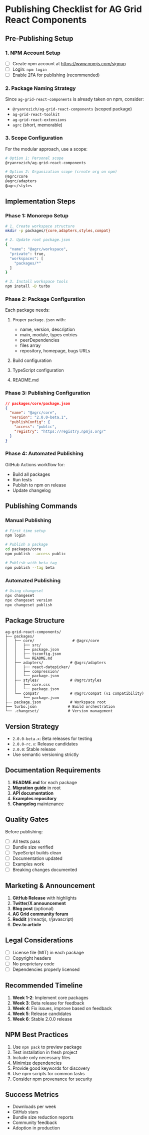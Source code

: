 # Publishing Checklist for AG Grid React Components

## Pre-Publishing Setup

### 1. NPM Account Setup

- [ ] Create npm account at https://www.npmjs.com/signup
- [ ] Login: `npm login`
- [ ] Enable 2FA for publishing (recommended)

### 2. Package Naming Strategy

Since `ag-grid-react-components` is already taken on npm, consider:

- `@ryanrozich/ag-grid-react-components` (scoped package)
- `ag-grid-react-toolkit`
- `ag-grid-react-extensions`
- `agrc` (short, memorable)

### 3. Scope Configuration

For the modular approach, use a scope:

```bash
# Option 1: Personal scope
@ryanrozich/ag-grid-react-components

# Option 2: Organization scope (create org on npm)
@agrc/core
@agrc/adapters
@agrc/styles
```

## Implementation Steps

### Phase 1: Monorepo Setup

```bash
# 1. Create workspace structure
mkdir -p packages/{core,adapters,styles,compat}

# 2. Update root package.json
{
  "name": "@agrc/workspace",
  "private": true,
  "workspaces": [
    "packages/*"
  ]
}

# 3. Install workspace tools
npm install -D turbo
```

### Phase 2: Package Configuration

Each package needs:

1. Proper `package.json` with:

   - name, version, description
   - main, module, types entries
   - peerDependencies
   - files array
   - repository, homepage, bugs URLs

2. Build configuration
3. TypeScript configuration
4. README.md

### Phase 3: Publishing Configuration

```json
// packages/core/package.json
{
  "name": "@agrc/core",
  "version": "2.0.0-beta.1",
  "publishConfig": {
    "access": "public",
    "registry": "https://registry.npmjs.org/"
  }
}
```

### Phase 4: Automated Publishing

GitHub Actions workflow for:

- Build all packages
- Run tests
- Publish to npm on release
- Update changelog

## Publishing Commands

### Manual Publishing

```bash
# First time setup
npm login

# Publish a package
cd packages/core
npm publish --access public

# Publish with beta tag
npm publish --tag beta
```

### Automated Publishing

```bash
# Using changeset
npx changeset
npx changeset version
npx changeset publish
```

## Package Structure

```
ag-grid-react-components/
├── packages/
│   ├── core/                 # @agrc/core
│   │   ├── src/
│   │   ├── package.json
│   │   ├── tsconfig.json
│   │   └── README.md
│   ├── adapters/            # @agrc/adapters
│   │   ├── react-datepicker/
│   │   ├── compression/
│   │   └── package.json
│   ├── styles/              # @agrc/styles
│   │   ├── core.css
│   │   └── package.json
│   └── compat/              # @agrc/compat (v1 compatibility)
│       └── package.json
├── package.json             # Workspace root
├── turbo.json              # Build orchestration
└── .changeset/             # Version management
```

## Version Strategy

- `2.0.0-beta.x`: Beta releases for testing
- `2.0.0-rc.x`: Release candidates
- `2.0.0`: Stable release
- Use semantic versioning strictly

## Documentation Requirements

1. **README.md** for each package
2. **Migration guide** in root
3. **API documentation**
4. **Examples repository**
5. **Changelog** maintenance

## Quality Gates

Before publishing:

- [ ] All tests pass
- [ ] Bundle size verified
- [ ] TypeScript builds clean
- [ ] Documentation updated
- [ ] Examples work
- [ ] Breaking changes documented

## Marketing & Announcement

1. **GitHub Release** with highlights
2. **Twitter/X announcement**
3. **Blog post** (optional)
4. **AG Grid community forum**
5. **Reddit** (r/reactjs, r/javascript)
6. **Dev.to article**

## Legal Considerations

- [ ] License file (MIT) in each package
- [ ] Copyright headers
- [ ] No proprietary code
- [ ] Dependencies properly licensed

## Recommended Timeline

1. **Week 1-2**: Implement core packages
2. **Week 3**: Beta release for feedback
3. **Week 4**: Fix issues, improve based on feedback
4. **Week 5**: Release candidates
5. **Week 6**: Stable 2.0.0 release

## NPM Best Practices

1. Use `npm pack` to preview package
2. Test installation in fresh project
3. Include only necessary files
4. Minimize dependencies
5. Provide good keywords for discovery
6. Use npm scripts for common tasks
7. Consider npm provenance for security

## Success Metrics

- Downloads per week
- GitHub stars
- Bundle size reduction reports
- Community feedback
- Adoption in production
